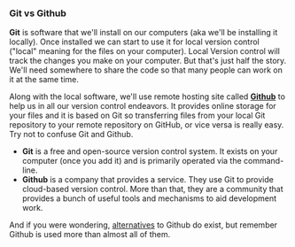 ### Git vs Github


**Git** is software that we'll install on our computers (aka we'll be installing it locally). Once installed we can start to use it for local version control ("local" meaning for the files on your computer). Local Version control will track the changes you make on your computer. But that's just half the story. We'll need somewhere to share the code so that many people can work on it at the same time.

  

Along with the local software, we'll use remote hosting site called **[Github](https://github.com/)** to help us in all our version control endeavors. It provides online storage for your files and it is based on Git so transferring files from your local Git repository to your remote repository on GitHub, or vice versa is really easy. Try not to confuse Git and Github.

  

-   **Git** is a free and open-source version control system. It exists on your computer (once you add it) and is primarily operated via the command-line.
-   **Github** is a company that provides a service. They use Git to provide cloud-based version control. More than that, they are a community that provides a bunch of useful tools and mechanisms to aid development work.

  

And if you were wondering, [alternatives](https://blog.idrsolutions.com/2014/03/top-5-free-hosted-version-control-sites-compared/) to Github do exist, but remember Github is used more than almost all of them.

  



